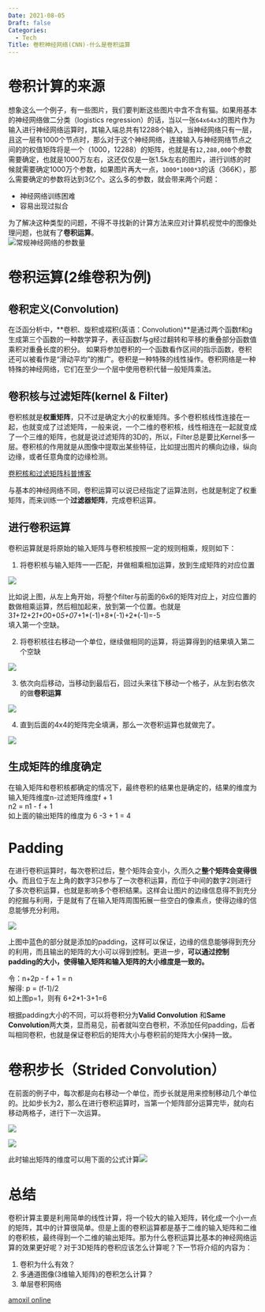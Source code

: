 ```yaml
---
Date: 2021-08-05
Draft: false
Categories:
  - Tech
Title: 卷积神经网络(CNN)-什么是卷积运算
---
```

# 卷积计算的来源

想象这么一个例子，有一些图片，我们要判断这些图片中含不含有猫。如果用基本的神经网络做二分类（logistics regression）的话，当以一张`64x64x3`的图片作为输入进行神经网络运算时，其输入端总共有12288个输入，当神经网络只有一层，且这一层有1000个节点时，那么对于这个神经网络，连接输入与神经网络节点之间的的权值矩阵将是一个（1000，12288）的矩阵，也就是有`12,288,000`个参数需要确定，也就是1000万左右，这还仅仅是一张1.5k左右的图片，进行训练的时候就需要确定1000万个参数，如果图片再大一点，`1000*1000*3`的话（366K），那么需要确定的参数将达到3亿个。这么多的参数，就会带来两个问题：

- 神经网络训练困难
- 容易出现过拟合

为了解决这种类型的问题，不得不寻找新的计算方法来应对计算机视觉中的图像处理问题，也就有了**卷积运算**。  
![常规神经网络的参数量](https://gitee.com/agcl/oss/raw/master/img/20210805155718.png)

# 卷积运算(2维卷积为例)

## 卷积定义(Convolution)

在泛函分析中，**卷积、旋积或褶积(英语：Convolution)**是通过两个函数f和g生成第三个函数的一种数学算子，表征函数f与g经过翻转和平移的重叠部分函数值乘积对重叠长度的积分。 如果将参加卷积的一个函数看作区间的指示函数，卷积还可以被看作是“滑动平均”的推广。卷积是一种特殊的线性操作。卷积网络是一种特殊的神经网络，它们在至少一个层中使用卷积代替一般矩阵乘法。

## 卷积核与过滤矩阵(kernel & Filter)

卷积核就是**权重矩阵**，只不过是确定大小的权重矩阵。多个卷积核线性连接在一起，也就变成了过滤矩阵，一般来说，一个二维的卷积核，线性相连在一起就变成了一个三维的矩阵，也就是说过滤矩阵的3D的，所以，Filter总是要比Kernel多一层。卷积核的作用就是从图像中提取出某些特征，比如提出图片的横向边缘，纵向边缘，或者任意角度的边缘检测。

[卷积核和过滤矩阵科普博客](https://zhuanlan.zhihu.com/p/87763131)

与基本的神经网络不同，卷积运算可以说已经指定了运算法则，也就是制定了权重矩阵，而来训练一个**过滤器矩阵**，完成卷积运算。

## 进行卷积运算

卷积运算就是将原始的输入矩阵与卷积核按照一定的规则相乘，规则如下：

1. 将卷积核与输入矩阵一一匹配，并做相乘相加运算，放到生成矩阵的对应位置

![](https://gitee.com/agcl/oss/raw/master/img/20210805162731.png)

比如说上图，从左上角开始，将整个filter与前面的6x6的矩阵对应上，对应位置的数做相乘运算，然后相加起来，放到第一个位置。也就是  
3*1+1*2+2*1+0*0+0*5+0*7+1*(-1)+8*(-1)+2*(-1)=-5  
填入第一个空缺。

2. 将卷积核往右移动一个单位，继续做相同的运算，将运算得到的结果填入第二个空缺

![](https://gitee.com/agcl/oss/raw/master/img/20210805163222.png)

3. 依次向后移动，当移动到最后石，回过头来往下移动一个格子，从左到右依次的做**卷积运算**

![](https://gitee.com/agcl/oss/raw/master/img/20210805163414.png)

4. 直到后面的4x4的矩阵完全填满，那么一次卷积运算也就做完了。

![](https://gitee.com/agcl/oss/raw/master/img/20210805163551.png)

## 生成矩阵的维度确定

在输入矩阵和卷积核都确定的情况下，最终卷积的结果也是确定的，结果的维度为 输入矩阵维度n-过滤矩阵维度f + 1  
n2 = n1 - f + 1  
如上面的输出矩阵的维度为 6 -3 + 1 = 4

# Padding

在进行卷积运算时，每次卷积过后，整个矩阵会变小，久而久之**整个矩阵会变得很小**。而且位于左上角的数字3只参与了一次卷积运算，而位于中间的数字2则进行了多次卷积运算，也就是影响多个卷积结果。这样会让图片的边缘信息得不到充分的挖掘与利用，于是就有了在输入矩阵周围拓展一些空白的像素点，使得边缘的信息能够充分利用。

![](https://gitee.com/agcl/oss/raw/master/img/20210805172104.png)

上图中蓝色的部分就是添加的padding，这样可以保证，边缘的信息能够得到充分的利用，而且输出的矩阵的大小可以得到控制。更进一步，**可以通过控制padding的大小，使得输入矩阵和输入矩阵的大小维度是一致的。**

令：n+2p - f + 1 = n  
解得: p = (f-1)/2  
如上图p=1，则有 6+2*1-3+1=6

根据padding大小的不同，可以将卷积分为**Valid Convolution** 和**Same Convolution**两大类，显而易见，前者就叫空白卷积，不添加任何padding，后者叫相同卷积，也就是保证卷积后的矩阵大小与卷积前的矩阵大小保持一致。

# 卷积步长（Strided Convolution）

在前面的例子中，每次都是向右移动一个单位，而步长就是用来控制移动几个单位的。比如步长为2，那么在进行卷积运算时，当第一个矩阵部分运算完毕，就向右移动两格子，进行下一次运算。

![](https://gitee.com/agcl/oss/raw/master/img/20210805173644.png)

![](https://gitee.com/agcl/oss/raw/master/img/20210805173715.png)

此时输出矩阵的维度可以用下面的公式计算![](https://gitee.com/agcl/oss/raw/master/img/20210805173917.png)

# 总结

卷积计算主要是利用简单的线性计算，将一个较大的输入矩阵，转化成一个小一点的矩阵，其中的计算很简单。但是上面的卷积运算都是基于二维的输入矩阵和二维的卷积核，最终得到一个二维的输出矩阵。那为什么卷积运算比基本的神经网络运算的效果更好呢？对于3D矩阵的卷积应该怎么计算呢？下一节将介绍的内容为：

1. 卷积为什么有效？
2. 多通道图像(3维输入矩阵)的卷积怎么计算？
3. 单层卷积网络

[amoxil online](https://buyantibiotics24.net/buy-amoxil-online.html)